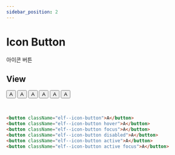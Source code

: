 ```yaml
---
sidebar_position: 2
---
```


# Icon Button

아이콘 버튼

## View 

<div style={{
        display: "flex",
        columnGap: 20,
        marginBottom: 20
    }}>
    <button className="elf--icon-button">A</button>
    <button className="elf--icon-button hover">A</button>
    <button className="elf--icon-button focus">A</button>
    <button className="elf--icon-button disabled">A</button>
    <button className="elf--icon-button active">A</button>
    <button className="elf--icon-button active focus">A</button>
</div>

&nbsp;

```html
<button className="elf--icon-button">A</button>
<button className="elf--icon-button hover">A</button>
<button className="elf--icon-button focus">A</button>
<button className="elf--icon-button disabled">A</button>
<button className="elf--icon-button active">A</button>
<button className="elf--icon-button active focus">A</button>
```
